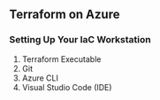 ## Terraform on Azure

### Setting Up Your IaC Workstation
1. Terraform Executable
2. Git
3. Azure CLI
4. Visual Studio Code (IDE)

